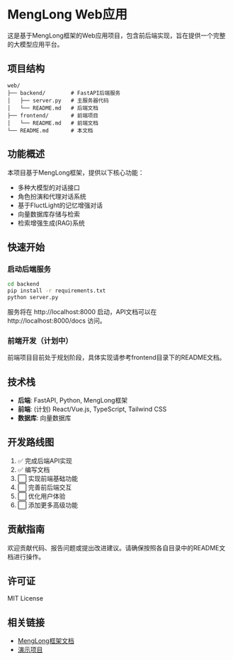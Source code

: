 # MengLong Web应用

这是基于MengLong框架的Web应用项目，包含前后端实现，旨在提供一个完整的大模型应用平台。

## 项目结构

```
web/
├── backend/        # FastAPI后端服务
│   ├── server.py   # 主服务器代码
│   └── README.md   # 后端文档
├── frontend/       # 前端项目
│   └── README.md   # 前端文档
└── README.md       # 本文档
```

## 功能概述

本项目基于MengLong框架，提供以下核心功能：

- 多种大模型的对话接口
- 角色扮演和代理对话系统
- 基于FluctLight的记忆增强对话
- 向量数据库存储与检索
- 检索增强生成(RAG)系统

## 快速开始

### 启动后端服务

```bash
cd backend
pip install -r requirements.txt
python server.py
```

服务将在 http://localhost:8000 启动，API文档可以在 http://localhost:8000/docs 访问。

### 前端开发（计划中）

前端项目目前处于规划阶段，具体实现请参考frontend目录下的README文档。

## 技术栈

- **后端**: FastAPI, Python, MengLong框架
- **前端**: (计划) React/Vue.js, TypeScript, Tailwind CSS
- **数据库**: 向量数据库

## 开发路线图

1. ✅ 完成后端API实现
2. ✅ 编写文档
3. ⬜ 实现前端基础功能
4. ⬜ 完善前后端交互
5. ⬜ 优化用户体验
6. ⬜ 添加更多高级功能

## 贡献指南

欢迎贡献代码、报告问题或提出改进建议。请确保按照各自目录中的README文档进行操作。

## 许可证

MIT License

## 相关链接

- [MengLong框架文档](https://github.com/yourusername/MengLong)
- [演示项目](https://github.com/yourusername/MengLong/examples/demo) 